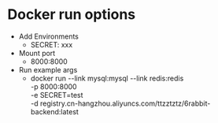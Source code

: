 # Docker run options

-   Add Environments
    -   SECRET: xxx
-   Mount port
    -   8000:8000
-   Run example args
    -   docker run --link mysql:mysql --link redis:redis \
        -p 8000:8000 \
        -e SECRET=test \
        -d registry.cn-hangzhou.aliyuncs.com/ttzztztz/6rabbit-backend:latest